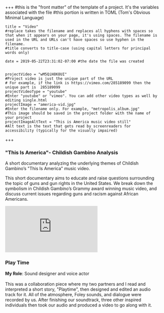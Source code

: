 +++
    #this is the "front matter" of the template of a project. It's the variables associated with the file
    #this portion is written in TOML (Tom's Obvious Minimal Language)
    
    title = "Video"
    #replace takes the filename and replaces all hyphens with spaces so that when it appears on your page, it's using spaces. The filename is used in the URL and URLs can't have spaces so use hyphen in the filename.
    #title converts to title-case (using capital letters for principal words only)
    
    date = 2019-05-22T23:31:02-07:00 #the date the file was created


    projectVideo = "wM5QiH8K8UI"
    #Project video is just the unique part of the URL  
    # For example, if the link is https://vimeo.com/285189099 then the unique part is  285189099
    projectVideoType = "youtube"
    #Enter "youtube" or "vimeo". You can add other video types as well by editing single.html 
    projectImage = "america-vid.jpg"
    #Enter the filename only. For example, "metropolis_album.jpg" 
    #This image should be saved in the project folder with the name of your project 
    projectImageAltText = "This is America music video still"
    #Alt text is the text that gets read by screenreaders for accessibility (typically for the visually impaired) 

+++
<h3>"This Is America"- Childish Gambino Analysis</h3>

A short documentary analyzing the underlying themes of Childish Gambino’s "This Is America" music video.

This short documentary aims to educate and raise questions surrounding the topic of guns and gun rights in the United States. We break down the symbolism in Childish Gambino’s Grammy award winning music video, and discuss current issues regarding guns and racism against African Americans.
    </div>
<div class="embed-responsive embed-responsive-16by9">
                    <iframe class="embed-responsive-item" src="https://www.youtube.com/embed/_dyx5UuLB6o?modestbranding=0&showinfo=0&rel=0" frameborder="0" allow="encrypted-media; picture-in-picture; fullscreen" allowfullscreen></iframe>    
                </div>
<div id="coloredbox">
<h3>Play Time</h3>
<b>My Role</b>: Sound designer and voice actor
<br> 
<br> 
This was a collaboration piece where my two partners and I read and interpreted a short story, "Playtime", then designed and edited an audio track for it. All of the atmosphere, Foley sounds, and dialogue were recorded by us. After finishing our soundtrack, three other inspired individuals then took our audio and produced a video to go along with it.
</div>
<br> 
<br> 